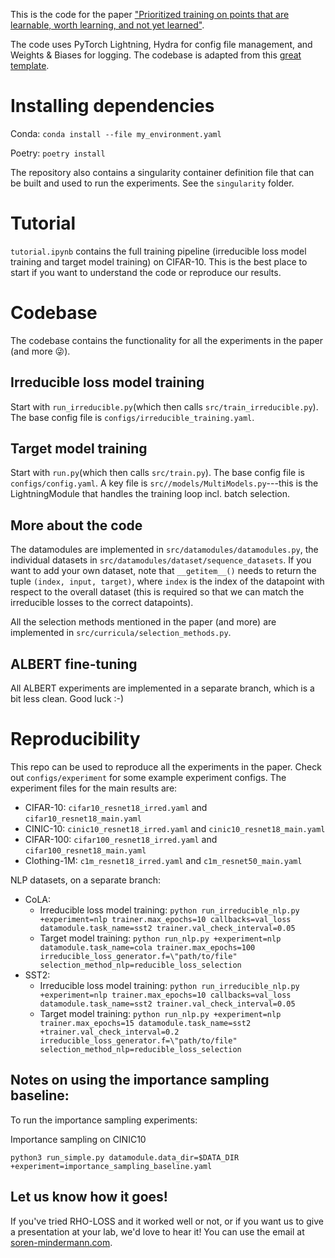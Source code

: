 This is the code for the paper ["Prioritized training on points that are learnable, worth learning, and not yet learned"](https://arxiv.org/abs/2206.07137).

The code uses PyTorch Lightning, Hydra for config file management, and Weights & Biases for logging. The codebase is adapted from this [great template](https://github.com/ashleve/lightning-hydra-template).


# Installing dependencies
Conda: ```conda install --file my_environment.yaml```

Poetry: ```poetry install```

The repository also contains a singularity container definition file that can be built and used to run the experiments. See the ```singularity``` folder.

# Tutorial
```tutorial.ipynb``` contains the full training pipeline (irreducible loss model training and target model training) on CIFAR-10. This is the best place to start if you want to understand the code or reproduce our results.

# Codebase
The codebase contains the functionality for all the experiments in the paper (and more 😜).

## Irreducible loss model training
Start with ```run_irreducible.py```(which then calls ```src/train_irreducible.py```). The base config file is ```configs/irreducible_training.yaml```.

## Target model training
Start with ```run.py```(which then calls ```src/train.py```). The base config file is ```configs/config.yaml```. A key file is ```src//models/MultiModels.py```---this is the LightningModule that handles the training loop incl. batch selection. 

## More about the code
The datamodules are implemented in ```src/datamodules/datamodules.py```, the individual datasets in ```src/datamodules/dataset/sequence_datasets```. If you want to add your own dataset, note that ```__getitem__()``` needs to return the tuple ```(index, input, target)```, where ```index``` is the index of the datapoint with respect to the overall dataset (this is required so that we can match the irreducible losses to the correct datapoints).

All the selection methods mentioned in the paper (and more) are implemented in ```src/curricula/selection_methods.py```.

## ALBERT fine-tuning
All ALBERT experiments are implemented in a separate branch, which is a bit less clean. Good luck :-)

# Reproducibility
This repo can be used to reproduce all the experiments in the paper. Check out ```configs/experiment``` for some example experiment configs. The experiment files for the main results are: 
* CIFAR-10: ```cifar10_resnet18_irred.yaml``` and ```cifar10_resnet18_main.yaml```
* CINIC-10: ```cinic10_resnet18_irred.yaml``` and ```cinic10_resnet18_main.yaml```
* CIFAR-100: ```cifar100_resnet18_irred.yaml``` and ```cifar100_resnet18_main.yaml```
* Clothing-1M: ```c1m_resnet18_irred.yaml``` and ```c1m_resnet50_main.yaml```

NLP datasets, on a separate branch:
* CoLA:
  * Irreducible loss model training: ```python run_irreducible_nlp.py +experiment=nlp trainer.max_epochs=10 callbacks=val_loss datamodule.task_name=sst2 trainer.val_check_interval=0.05```
  * Target model training: ```python run_nlp.py +experiment=nlp datamodule.task_name=cola trainer.max_epochs=100 irreducible_loss_generator.f=\"path/to/file" selection_method_nlp=reducible_loss_selection```
* SST2:
  * Irreducible loss model training: ```python run_irreducible_nlp.py +experiment=nlp trainer.max_epochs=10 callbacks=val_loss datamodule.task_name=sst2 trainer.val_check_interval=0.05```
  * Target model training: ```python run_nlp.py +experiment=nlp trainer.max_epochs=15 datamodule.task_name=sst2 +trainer.val_check_interval=0.2 irreducible_loss_generator.f=\"path/to/file" selection_method_nlp=reducible_loss_selection ```

## Notes on using the importance sampling baseline:
To run the importance sampling experiments:

Importance sampling on CINIC10
``` 
python3 run_simple.py datamodule.data_dir=$DATA_DIR +experiment=importance_sampling_baseline.yaml 
```

## Let us know how it goes!
If you've tried RHO-LOSS and it worked well or not, or if you want us to give a presentation at your lab, we'd love to hear it! You can use the email at [soren-mindermann.com](https://www.soren-mindermann.com/).

